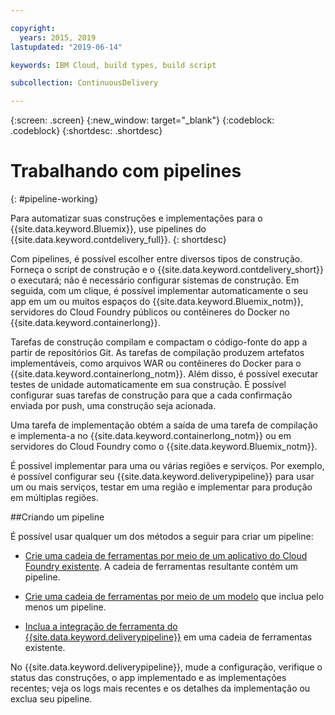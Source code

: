 ```yaml
---

copyright:
  years: 2015, 2019
lastupdated: "2019-06-14"

keywords: IBM Cloud, build types, build script

subcollection: ContinuousDelivery

---
```



{:screen: .screen}
{:new_window: target="_blank"}
{:codeblock: .codeblock}
{:shortdesc: .shortdesc}

# Trabalhando com pipelines 
{: #pipeline-working}

Para automatizar suas construções e implementações para o {{site.data.keyword.Bluemix}}, use pipelines do {{site.data.keyword.contdelivery_full}}.
{: shortdesc}

Com pipelines, é possível escolher entre diversos tipos de construção. Forneça o script de construção
e o {{site.data.keyword.contdelivery_short}} o executará; não é necessário
configurar sistemas de construção. Em seguida, com um clique, é possível implementar automaticamente o seu app em um ou muitos espaços do {{site.data.keyword.Bluemix_notm}}, servidores do Cloud Foundry públicos ou contêineres do Docker no {{site.data.keyword.containerlong}}.

Tarefas de construção compilam e compactam o código-fonte do app a partir de
repositórios Git. As tarefas de compilação produzem artefatos implementáveis, como arquivos WAR ou contêineres do Docker para o {{site.data.keyword.containerlong_notm}}. Além disso,
é possível executar testes de unidade automaticamente em sua construção. É possível configurar suas tarefas de construção para que a cada confirmação enviada por push, uma construção seja acionada.

Uma tarefa de implementação obtém a saída de uma tarefa de compilação e implementa-a no {{site.data.keyword.containerlong_notm}} ou em servidores do Cloud Foundry como o {{site.data.keyword.Bluemix_notm}}.

É possível implementar para uma ou várias regiões e serviços. Por exemplo, é
possível configurar seu {{site.data.keyword.deliverypipeline}} para usar um ou
mais serviços, testar em uma região e implementar para produção em múltiplas regiões.

##Criando um pipeline

É possível usar qualquer um dos métodos a seguir para criar um pipeline:

   * [Crie uma cadeia de ferramentas por meio de um aplicativo do Cloud Foundry existente](/docs/services/ContinuousDelivery?topic=ContinuousDelivery-toolchains_getting_started#creating_a_toolchain_from_an_app). A cadeia de ferramentas resultante contém um pipeline.

   * [Crie uma cadeia de ferramentas por meio de um modelo](/docs/services/ContinuousDelivery?topic=ContinuousDelivery-toolchains_getting_started#creating_a_toolchain_from_a_template) que inclua pelo menos um pipeline.

   * [Inclua a integração de ferramenta do {{site.data.keyword.deliverypipeline}}](/docs/services/ContinuousDelivery?topic=ContinuousDelivery-integrations#deliverypipeline) em uma cadeia de ferramentas existente.
   
No {{site.data.keyword.deliverypipeline}}, mude a configuração, verifique o status das construções, o app implementado e as implementações recentes; veja os logs mais recentes e os detalhes da implementação ou exclua seu pipeline.
